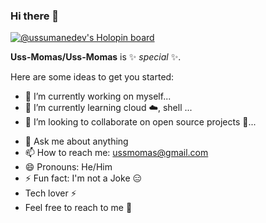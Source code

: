 ### Hi there 👋
[![@ussumanedev's Holopin board](https://holopin.io/api/user/board?user=ussumanedev)](https://holopin.io/@ussumanedev)

**Uss-Momas/Uss-Momas** is ✨ _special_ ✨.

Here are some ideas to get you started:

- 🔭 I’m currently working on myself...
- 🌱 I’m currently learning cloud ☁️, shell ...
- 👯 I’m looking to collaborate on open source projects 🚀...
<!-- - 🤔 I’m looking for help with ... -->
- 💬 Ask me about anything
- 📫 How to reach me: ussmomas@gmail.com
- 😄 Pronouns: He/Him
- ⚡ Fun fact: I'm not a Joke 😑
- Tech lover ⚡
- Feel free to reach to me 🚀
